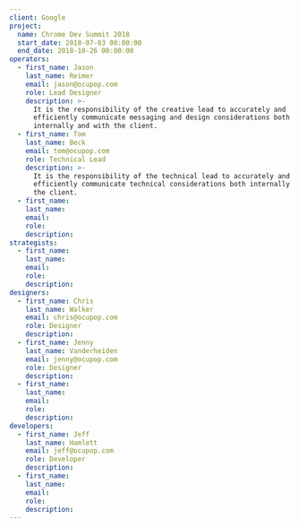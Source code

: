 ```yaml
---
client: Google
project:
  name: Chrome Dev Summit 2018
  start_date: 2018-07-03 00:00:00
  end_date: 2018-10-26 00:00:00
operators:
  - first_name: Jason
    last_name: Reimer
    email: jason@ocupop.com
    role: Lead Designer
    description: >-
      It is the responsibility of the creative lead to accurately and
      efficiently communicate messaging and design considerations both
      internally and with the client.
  - first_name: Tom
    last_name: Beck
    email: tom@ocupop.com
    role: Technical Lead
    description: >-
      It is the responsibility of the technical lead to accurately and
      efficiently communicate technical considerations both internally and with
      the client.
  - first_name:
    last_name:
    email:
    role:
    description:
strategists:
  - first_name:
    last_name:
    email:
    role:
    description:
designers:
  - first_name: Chris
    last_name: Walker
    email: chris@ocupop.com
    role: Designer
    description:
  - first_name: Jenny
    last_name: Vanderheiden
    email: jenny@ocupop.com
    role: Designer
    description:
  - first_name:
    last_name:
    email:
    role:
    description:
developers:
  - first_name: Jeff
    last_name: Hamlett
    email: jeff@ocupop.com
    role: Developer
    description:
  - first_name:
    last_name:
    email:
    role:
    description:
---
```


